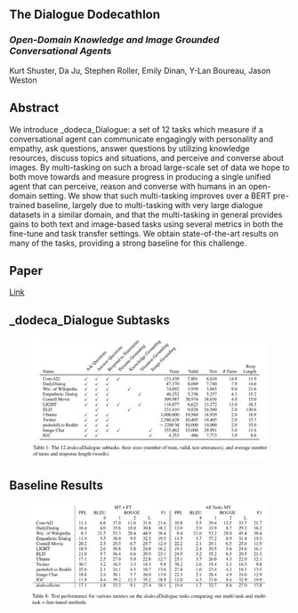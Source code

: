 ## The Dialogue Dodecathlon

### _Open-Domain Knowledge and Image Grounded Conversational Agents_

Kurt Shuster, Da Ju, Stephen Roller, Emily Dinan, Y-Lan Boureau, Jason Weston

## Abstract

We introduce  _dodeca_Dialogue:  a set of 12 tasks which measure if a conversational agent can communicate
engagingly with personality and empathy, ask questions, answer questions by utilizing knowledge resources,
discuss topics and situations, and perceive and converse about images. By multi-tasking on such a broad
large-scale set of data we hope to both move towards and measure progress in producing a single unified agent
that can perceive, reason and converse with humans in an open-domain setting. We show that such multi-tasking
improves over a BERT pre-trained baseline, largely due to multi-tasking with very large dialogue datasets in
a similar domain, and that the multi-tasking in general provides gains to both text and image-based tasks using
several metrics in both the fine-tune and task transfer settings. We obtain state-of-the-art results on many
of the tasks, providing a strong baseline for this challenge.

## Paper

[Link](https://drive.google.com/open?id=1WFf5hqMdjJ9MaCU76lCUwNm5G6wWiX6y)

## _dodeca_Dialogue Subtasks

<p align="center"><img width="85%" src="Tasks.png" /></p>

## Baseline Results

<p align="center"><img width="85%" src="Baseline.png" /></p>
